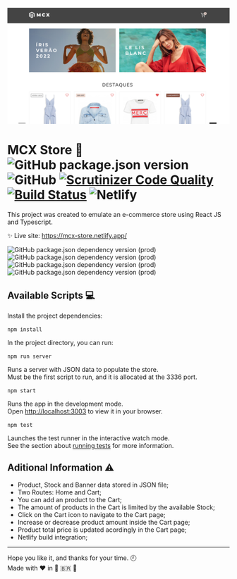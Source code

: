 ![MCX Store](/public/og-image.png)

# MCX Store :dress: ![GitHub package.json version](https://img.shields.io/github/package-json/v/dedevillela/mcx-store) ![GitHub](https://img.shields.io/github/license/dedevillela/mcx-store) [![Scrutinizer Code Quality](https://scrutinizer-ci.com/g/dedevillela/mcx-store/badges/quality-score.png?b=main)](https://scrutinizer-ci.com/g/dedevillela/mcx-store/?branch=main) [![Build Status](https://scrutinizer-ci.com/g/dedevillela/mcx-store/badges/build.png?b=main)](https://scrutinizer-ci.com/g/dedevillela/mcx-store/build-status/main) ![Netlify](https://img.shields.io/netlify/bdd0562b-577a-463e-838e-4645553f81b0)

This project was created to emulate an e-commerce store using React JS and Typescript.

:sparkles: Live site: https://mcx-store.netlify.app/

![GitHub package.json dependency version (prod)](https://img.shields.io/github/package-json/dependency-version/dedevillela/mcx-store/react?logo=react) ![GitHub package.json dependency version (prod)](https://img.shields.io/github/package-json/dependency-version/dedevillela/mcx-store/typescript?logo=typescript) ![GitHub package.json dependency version (prod)](https://img.shields.io/github/package-json/dependency-version/dedevillela/mcx-store/swiper?color=lightblue&logo=swiper) ![GitHub package.json dependency version (prod)](https://img.shields.io/github/package-json/dependency-version/dedevillela/mcx-store/styled-components?color=pink&logo=styled-components)

## Available Scripts :computer:

Install the project dependencies:

```
npm install
```

In the project directory, you can run:

```
npm run server
```

Runs a server with JSON data to populate the store.\
Must be the first script to run, and it is allocated at the 3336 port.

```
npm start
```

Runs the app in the development mode.\
Open [http://localhost:3003](http://localhost:3003) to view it in your browser.

```
npm test
```

Launches the test runner in the interactive watch mode.\
See the section about [running tests](https://facebook.github.io/create-react-app/docs/running-tests) for more information.

## Aditional Information :warning:

- Product, Stock and Banner data stored in JSON file;
- Two Routes: Home and Cart;
- You can add an product to the Cart;
- The amount of products in the Cart is limited by the available Stock;
- Click on the Cart icon to navigate to the Cart page;
- Increase or decrease product amount inside the Cart page;
- Product total price is updated acordingly in the Cart page;
- Netlify build integration;

---

Hope you like it, and thanks for your time. :clock9:\
Made with ❤️ in :small_red_triangle: :brazil: :rooster:
